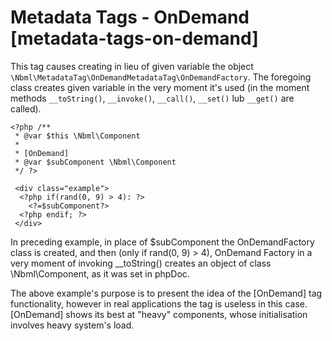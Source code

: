 # Metadata Tags - OnDemand [metadata-tags-on-demand]

This tag causes creating in lieu of given variable the object `\Nbml\MetadataTag\OnDemandMetadataTag\OnDemandFactory`.
The foregoing class creates given variable in the very moment it's used
(in the moment methods `__toString()`, `__invoke()`,
`__call()`, `__set()` lub `__get()` are called).

	<?php /**
	 * @var $this \Nbml\Component
	 *
	 * [OnDemand]
	 * @var $subComponent \Nbml\Component
	 */ ?>

	 <div class="example">
	  <?php if(rand(0, 9) > 4): ?>
	    <?=$subComponent?>
	  <?php endif; ?>
	 </div>

In preceding example, in place of $subComponent the OnDemandFactory class is created, and then (only if rand(0, 9) > 4), OnDemand Factory in a very moment of invoking __toString() creates an object of class \Nbml\Component, as it was set in phpDoc.

The above example's purpose is to present the idea of the \[OnDemand\] tag functionality, however in real applications the tag is useless in this case. \[OnDemand\] shows its best at "heavy" components, whose initialisation involves heavy system's load.
